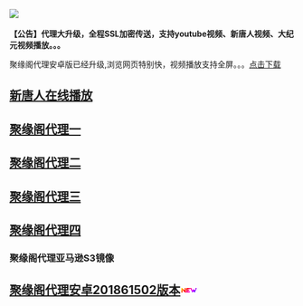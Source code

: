 ![](https://raw.githubusercontent.com/hao369/a/master/j.jpg)

**【公告】代理大升级，全程SSL加密传送，支持youtube视频、新唐人视频、大纪元视频播放。。。**

聚缘阁代理安卓版已经升级,浏览网页特别快，视频播放支持全屏。。。[点击下载](https://github.com/dtw9/9/raw/master/201861502.apk)

##  [新唐人在线播放](http://t.cn/RrOQzae)

##  [聚缘阁代理一](https://s3.amazonaws.com/dtw/index.html)


##  [聚缘阁代理二](http://t.cn/RrOObI5)

##  [聚缘阁代理三](https://s3.ap-northeast-2.amazonaws.com/haojyg/index.html)

##  [聚缘阁代理四](https://s3-ap-southeast-1.amazonaws.com/jyg4/index.html)

### 聚缘阁代理亚马逊S3镜像

















##  [聚缘阁代理安卓201861502版本](https://github.com/dtw9/9/raw/master/201861502.apk)![](https://raw.githubusercontent.com/jyg-1/jyg/master/new.gif)



